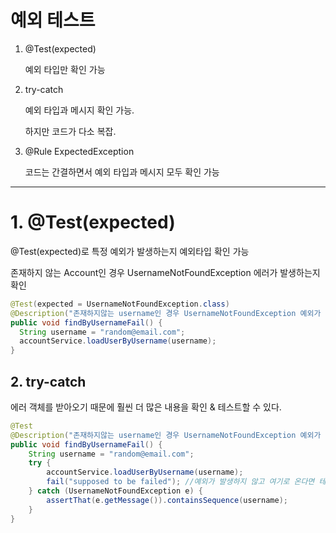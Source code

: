 # 예외 테스트

1. @Test(expected)

   예외 타입만 확인 가능

2. try-catch

   예외 타입과 메시지 확인 가능.

   하지만 코드가 다소 복잡.

3. @Rule ExpectedException

   코드는 간결하면서 예외 타입과 메시지 모두 확인 가능

---

# 1. @Test(expected)

@Test(expected)로 특정 예외가 발생하는지 예외타입 확인 가능

존재하지 않는 Account인 경우 UsernameNotFoundException 에러가 발생하는지 확인

```java
@Test(expected = UsernameNotFoundException.class)
@Description("존재하지않는 username인 경우 UsernameNotFoundException 예외가 발생")
public void findByUsernameFail() {
  String username = "random@email.com";
  accountService.loadUserByUsername(username);
}
```



## 2. try-catch

에러 객체를 받아오기 때문에 훨씬 더 많은 내용을 확인 & 테스트할 수 있다.

```java
@Test
@Description("존재하지않는 username인 경우 UsernameNotFoundException 예외가 발생")
public void findByUsernameFail() {
    String username = "random@email.com";
    try {
        accountService.loadUserByUsername(username);
        fail("supposed to be failed"); //예외가 발생하지 않고 여기로 온다면 테스트 실패임을 명시적으로 알려줌
    } catch (UsernameNotFoundException e) {
        assertThat(e.getMessage()).containsSequence(username);
    }
}
```



